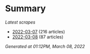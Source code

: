 # Summary
*Latest scrapes*
* [2022-03-07](https://github.com/nuuuwan/news_lk/blob/data/news_lk.2022-03-07.json) (216 articles)
* [2022-03-08](https://github.com/nuuuwan/news_lk/blob/data/news_lk.2022-03-08.json) (87 articles)

*Generated at 01:12PM, March 08, 2022*